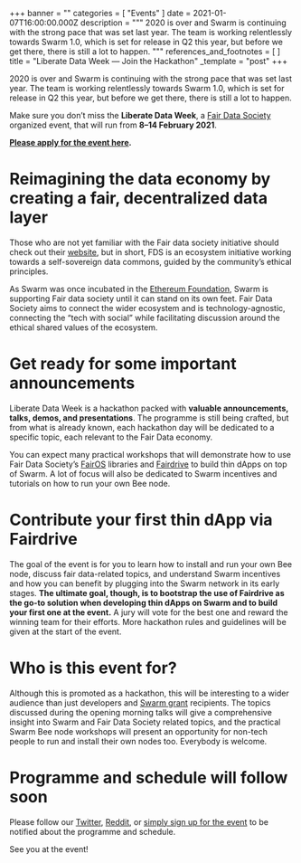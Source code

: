+++
banner = ""
categories = [ "Events" ]
date = 2021-01-07T16:00:00.000Z
description = """
2020 is over and Swarm is continuing with the strong pace that was set last year. The team is working relentlessly towards Swarm 1.0, which is set for release in Q2 this year, but before we get there, there is still a lot to happen.
"""
references_and_footnotes = [ ]
title = "Liberate Data Week — Join the Hackathon"
_template = "post"
+++

2020 is over and Swarm is continuing with the strong pace that was set last year. The team is working relentlessly towards Swarm 1.0, which is set for release in Q2 this year, but before we get there, there is still a lot to happen.

Make sure you don’t miss the **Liberate Data Week**, a [Fair Data Society](https://fairdatasociety.org/) organized event, that will run from **8–14 February 2021**.

[**Please apply for the event here**](https://swarm-gateways.net/bzz:/liberate.swarm.eth/)**.**

# Reimagining the data economy by creating a fair, decentralized data layer

Those who are not yet familiar with the Fair data society initiative should check out their [website](https://fairdatasociety.org/), but in short, FDS is an ecosystem initiative working towards a self-sovereign data commons, guided by the community’s ethical principles.

As Swarm was once incubated in the [Ethereum Foundation](https://ethereum.org/en/foundation/), Swarm is supporting Fair data society until it can stand on its own feet. Fair Data Society aims to connect the wider ecosystem and is technology-agnostic, connecting the “tech with social” while facilitating discussion around the ethical shared values of the ecosystem.

# Get ready for some important announcements

Liberate Data Week is a hackathon packed with **valuable announcements, talks, demos, and presentations**. The programme is still being crafted, but from what is already known, each hackathon day will be dedicated to a specific topic, each relevant to the Fair Data economy.

You can expect many practical workshops that will demonstrate how to use Fair Data Society’s [FairOS](https://github.com/fairDataSociety/fairOS-dfs) libraries and [Fairdrive](https://github.com/fairDataSociety/Fairdrive) to build thin dApps on top of Swarm. A lot of focus will also be dedicated to Swarm incentives and tutorials on how to run your own Bee node.

# Contribute your first thin dApp via Fairdrive

The goal of the event is for you to learn how to install and run your own Bee node, discuss fair data-related topics, and understand Swarm incentives and how you can benefit by plugging into the Swarm network in its early stages. **The ultimate goal, though, is to bootstrap the use of Fairdrive as the go-to solution when developing thin dApps on Swarm and to build your first one at the event.** A jury will vote for the best one and reward the winning team for their efforts. More hackathon rules and guidelines will be given at the start of the event.

# Who is this event for?

Although this is promoted as a hackathon, this will be interesting to a wider audience than just developers and [Swarm grant](https://swarmgrants.typeform.com/to/O3qL6VdO) recipients. The topics discussed during the opening morning talks will give a comprehensive insight into Swarm and Fair Data Society related topics, and the practical Swarm Bee node workshops will present an opportunity for non-tech people to run and install their own nodes too. Everybody is welcome.

# Programme and schedule will follow soon

Please follow our [Twitter](https://twitter.com/ethswarm), [Reddit](https://www.reddit.com/r/ethswarm/), or [simply sign up for the event](https://swarm-gateways.net/bzz:/liberate.swarm.eth/) to be notified about the programme and schedule.

See you at the event!
